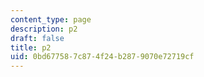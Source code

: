 ```yaml
---
content_type: page
description: p2
draft: false
title: p2
uid: 0bd67758-7c87-4f24-b287-9070e72719cf
---
```

